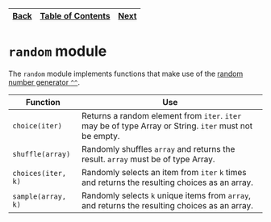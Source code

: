 [Back](16stdmath.md) | [Table of Contents](../README.md#table-of-contents) | [Next](18stdstring.md)
---                  | ---                                                 | ---

# `random` module

The `random` module implements functions that make use of the [random number generator `^^`](01integers.md#random-numbers).

Function           | Use
---                | ---
`choice(iter)`     | Returns a random element from `iter`. `iter` may be of type Array or String. `iter` must not be empty.
`shuffle(array)`   | Randomly shuffles `array` and returns the result. `array` must be of type Array.
`choices(iter, k)` | Randomly selects an item from `iter` `k` times and returns the resulting choices as an array.
`sample(array, k)` | Randomly selects `k` unique items from `array`, and returns the resulting choices as an array.
